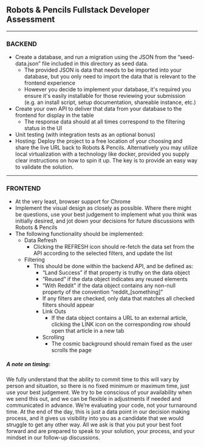 ## Robots & Pencils Fullstack Developer Assessment

---

### BACKEND
- Create a database, and run a migration using the JSON from the “seed-data.json” file included in this directory as seed data.
    - The provided JSON is data that needs to be imported into your database, but you only need to import the data that is relevant to the frontend experience
    - However you decide to implement your database, it's required you ensure it's easily installable for those reviewing your submission (e.g. an install script, setup documentation, shareable instance, etc.)
- Create your own API to deliver that data from your database to the frontend for display in the table
    - The response data should at all times correspond to the filtering status in the UI
- Unit testing (with integration tests as an optional bonus)
- Hosting: Deploy the project to a free location of your choosing and share the live URL back to Robots & Pencils. Alternatively you may utilize local virtualization with a technology like docker, provided you supply clear instructions on how to spin it up. The key is to provide an easy way to validate the solution.

---

### FRONTEND
- At the very least, browser support for Chrome
- Implement the visual design as closely as possible. Where there might be questions, use your best judgement to implement what you think was initially desired, and jot down your decisions for future discussions with Robots & Pencils
- The following functionality should be implemented:
    - Data Refresh
        - Clicking the REFRESH icon should re-fetch the data set from the API according to the selected filters, and update the list
    - Filtering
        - This should be done within the backend API, and be defined as:
            - “Land Success” if that property is truthy on the data object
            - “Reused” if the data object indicates any reused elements
            - “With Reddit” if the data object contains any non-null property of the convention “reddit_[something]”
            - If any filters are checked, only data that matches all checked filters should appear
            - Link Outs
                - If the data object contains a URL to an external article, clicking the LINK icon on the corresponding row should open that article in a new tab
            - Scrolling
                - The cosmic background should remain fixed as the user scrolls the page

##### A note on timing:

We fully understand that the ability to commit time to this will vary by person and situation, so there is no fixed minimum or maximum time, just use your best judgement. We try to be conscious of your availability when we send this out, and we can be flexible in adjustments if needed and communicated in advance. We’re evaluating your code, not your turnaround time. At the end of the day, this is just a data point in our decision making process, and it gives us visibility into you as a candidate that we would struggle to get any other way. All we ask is that you put your best foot forward and are prepared to speak to your solution, your process, and your mindset in our follow-up discussions.
